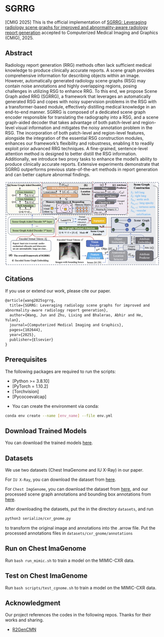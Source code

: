 # SGRRG

[CMIG 2025] This is the official implementation of [SGRRG: Leveraging radiology scene graphs for improved and abnormality-aware radiology report generation](https://www.sciencedirect.com/science/article/pii/S0895611125001533) accepted to  Computerized Medical Imaging and Graphics (CMIG), 2025.

## Abstract

Radiology report generation (RRG) methods often lack sufficient medical knowledge to produce clinically accurate reports. A scene graph provides comprehensive information for describing objects within an image. However, automatically generated radiology scene graphs (RSG) may contain noise annotations and highly overlapping regions, posing challenges in utilizing RSG to enhance RRG. To this end, we propose Scene Graph aided RRG (SGRRG), a framework that leverages an automatically generated RSG and copes with noisy supervision problems in the RSG with a transformer-based module, effectively distilling medical knowledge in an end-to-end manner. SGRRG is composed of a dedicated scene graph encoder responsible for translating the radiography into a RSG, and a scene graph-aided decoder that takes advantage of both patch-level and region-level visual information and mitigates the noisy annotation problem in the RSG. The incorporation of both patch-level and region-level features, alongside the integration of the essential RSG construction modules, enhances our framework’s flexibility and robustness, enabling it to readily exploit prior advanced RRG techniques. A fine-grained, sentence-level attention method is designed to better distill the RSG information. Additionally, we introduce two proxy tasks to enhance the model’s ability to produce clinically accurate reports. Extensive experiments demonstrate that SGRRG outperforms previous state-of-the-art methods in report generation and can better capture abnormal findings.

<img src='architecture.png'>

## Citations

If you use or extend our work, please cite our paper.
```
@article{wang2025sgrrg,
  title={SGRRG: Leveraging radiology scene graphs for improved and abnormality-aware radiology report generation},
  author={Wang, Jun and Zhu, Lixing and Bhalerao, Abhir and He, Yulan},
  journal={Computerized Medical Imaging and Graphics},
  pages={102644},
  year={2025},
  publisher={Elsevier}
}
```

## Prerequisites

The following packages are required to run the scripts:
- [Python >= 3.8.10]
- [PyTorch = 1.10.2]
- [Torchvision]
- [Pycocoevalcap]

* You can create the environment via conda:
```bash
conda env create --name [env_name] --file env.yml
```


## Download Trained Models
You can download the trained models [here](https://drive.google.com/file/d/1Scc0rbk2MN4VNYvDrxrd1NCF2SV6uHsU/view?usp=drive_link).

## Datasets
We use two datasets (Chest ImaGenome and IU X-Ray) in our paper.

For `IU X-Ray`, you can download the dataset from [here](https://openi.nlm.nih.gov/faq).

For `Chest ImgGenome`, you can download the dataset from [here](https://physionet.org/content/chest-imagenome/1.0.0/), and our processed scene graph annotations and bounding box annotations from [here](https://drive.google.com/drive/folders/1fZgKffE5wOS0rIHc4J-eUhANCURfLOm9?usp=sharing).

After downloading the datasets, put the in the directory `datasets`, and run 
```bash
python3 serialize/cxr_gnome.py
```
to transform the original image and annotations into the .arrow file. Put the processed annotations files in `datasets/cxr_gnome/annotations`


## Run on Chest ImaGenome

Run `bash run_mimic.sh` to train a model on the MIMIC-CXR data.

## Test on Chest ImaGenome

Run `bash scripts/test_cgnome.sh` to train a model on the MIMIC-CXR data.

## Acknowledgment
Our project references the codes in the following repos. Thanks for their works and sharing.
- [R2GenCMN](https://github.com/cuhksz-nlp/R2GenCMN)
